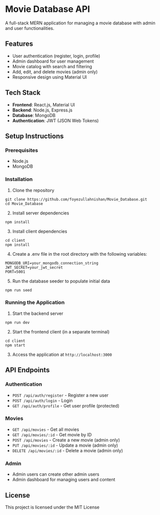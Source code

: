 # Movie Database API

A full-stack MERN application for managing a movie database with admin and user functionalities.

## Features

- User authentication (register, login, profile)
- Admin dashboard for user management
- Movie catalog with search and filtering
- Add, edit, and delete movies (admin only)
- Responsive design using Material UI

## Tech Stack

- **Frontend**: React.js, Material UI
- **Backend**: Node.js, Express.js
- **Database**: MongoDB
- **Authentication**: JWT (JSON Web Tokens)

## Setup Instructions

### Prerequisites
- Node.js
- MongoDB

### Installation

1. Clone the repository
```
git clone https://github.com/foyezullahnishan/Movie_Database.git
cd Movie_Database
```

2. Install server dependencies
```
npm install
```

3. Install client dependencies
```
cd client
npm install
```

4. Create a .env file in the root directory with the following variables:
```
MONGODB_URI=your_mongodb_connection_string
JWT_SECRET=your_jwt_secret
PORT=5001
```

5. Run the database seeder to populate initial data
```
npm run seed
```

### Running the Application

1. Start the backend server
```
npm run dev
```

2. Start the frontend client (in a separate terminal)
```
cd client
npm start
```

3. Access the application at `http://localhost:3000`

## API Endpoints

### Authentication
- `POST /api/auth/register` - Register a new user
- `POST /api/auth/login` - Login
- `GET /api/auth/profile` - Get user profile (protected)

### Movies
- `GET /api/movies` - Get all movies
- `GET /api/movies/:id` - Get movie by ID
- `POST /api/movies` - Create a new movie (admin only)
- `PUT /api/movies/:id` - Update a movie (admin only)
- `DELETE /api/movies/:id` - Delete a movie (admin only)

### Admin
- Admin users can create other admin users
- Admin dashboard for managing users and content

## License

This project is licensed under the MIT License 
